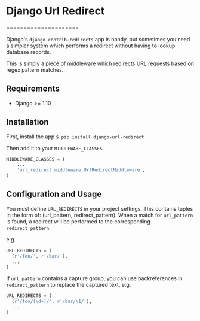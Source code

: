 # Django Url Redirect
=====================

Django's `django.contrib.redirects` app is handy, but sometimes you need a simpler system which performs
a redirect without having to lookup database records.

This is simply a piece of middleware which redirects URL requests based on regex pattern matches.


## Requirements
* Django >= 1.10

## Installation
First, install the app
`$ pip install django-url-redirect`

Then add it to your `MIDDLEWARE_CLASSES`
```python
MIDDLEWARE_CLASSES = (
    ...
    'url_redirect.middleware.UrlRedirectMiddleware',
)
```

## Configuration and Usage
You must define `URL_REDIRECTS` in your project settings.
This contains tuples in the form of: (url_pattern, redirect_pattern).
When a match for `url_pattern` is found, a redirect will be performed to the corresponding `redirect_pattern`.

e.g.
```python
URL_REDIRECTS = (
  (r'/foo/', r'/bar/'),
  ...
)
```

If `url_pattern` contains a capture group, you can use backreferences
in `redirect_pattern` to replace the captured text, e.g.
```python
URL_REDIRECTS = (
  (r'/foo/(\d+)/', r'/bar/\1/'),
  ...
)
```
